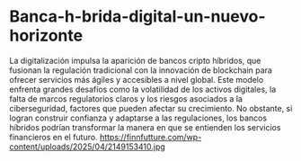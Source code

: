 # Banca-h-brida-digital-un-nuevo-horizonte
La digitalización impulsa la aparición de bancos cripto híbridos, que fusionan la regulación tradicional con la innovación de blockchain para ofrecer servicios más ágiles y accesibles a nivel global.
Este modelo enfrenta grandes desafíos como la volatilidad de los activos digitales, la falta de marcos regulatorios claros y los riesgos asociados a la ciberseguridad, factores que pueden afectar su crecimiento.
No obstante, si logran construir confianza y adaptarse a las regulaciones, los bancos híbridos podrían transformar la manera en que se entienden los servicios financieros en el futuro.
https://finnfutture.com/wp-content/uploads/2025/04/2149153410.jpg
